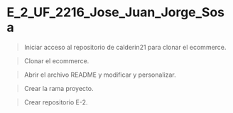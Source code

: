 # E_2_UF_2216_Jose_Juan_Jorge_Sosa

> Iniciar acceso al repositorio de calderin21 para clonar 
 el ecommerce.
 
>  Clonar el ecommerce.

> Abrir el archivo README y modificar y personalizar.

> Crear la rama proyecto.

> Crear repositorio E-2.
